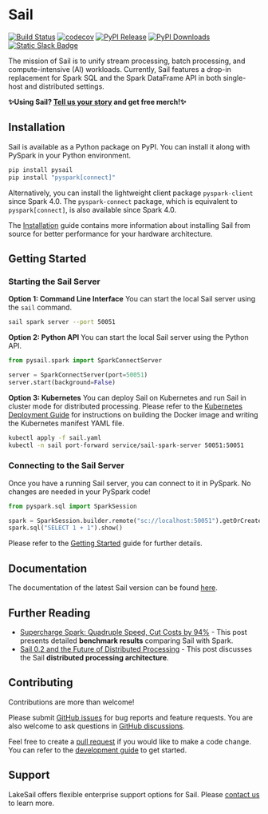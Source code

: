 # Sail

[![Build Status](https://github.com/lakehq/sail/actions/workflows/build.yml/badge.svg?branch=main&event=push)](https://github.com/lakehq/sail/actions)
[![codecov](https://app.codecov.io/gh/lakehq/sail)](https://app.codecov.io/gh/lakehq/sail)
[![PyPI Release](https://img.shields.io/pypi/v/pysail)](https://pypi.org/project/pysail/)
[![PyPI Downloads](https://img.shields.io/pepy/dt/pysail.svg?label=PyPI%20Downloads)](https://pypi.org/project/pysail/)
[![Static Slack Badge](https://img.shields.io/badge/slack-LakeSail_Community-3762E0?logo=slack)](https://www.launchpass.com/lakesail-community/free)

The mission of Sail is to unify stream processing, batch processing, and compute-intensive (AI) workloads.
Currently, Sail features a drop-in replacement for Spark SQL and the Spark DataFrame API in both single-host and distributed settings.

**✨Using Sail? [Tell us your story](https://lakesail.com/share-story/) and get free merch!✨**

## Installation

Sail is available as a Python package on PyPI. You can install it along with PySpark in your Python environment.

```bash
pip install pysail
pip install "pyspark[connect]"
```

Alternatively, you can install the lightweight client package `pyspark-client` since Spark 4.0.
The `pyspark-connect` package, which is equivalent to `pyspark[connect]`, is also available since Spark 4.0.

The [Installation](https://docs.lakesail.com/sail/latest/introduction/installation/) guide contains more information about installing Sail from source for better performance for your hardware architecture.

## Getting Started

### Starting the Sail Server

**Option 1: Command Line Interface** You can start the local Sail server using the `sail` command.

```bash
sail spark server --port 50051
```

**Option 2: Python API** You can start the local Sail server using the Python API.

```python
from pysail.spark import SparkConnectServer

server = SparkConnectServer(port=50051)
server.start(background=False)
```

**Option 3: Kubernetes** You can deploy Sail on Kubernetes and run Sail in cluster mode for distributed processing.
Please refer to the [Kubernetes Deployment Guide](https://docs.lakesail.com/sail/latest/guide/deployment/kubernetes.html) for instructions on building the Docker image and writing the Kubernetes manifest YAML file.

```bash
kubectl apply -f sail.yaml
kubectl -n sail port-forward service/sail-spark-server 50051:50051
```

### Connecting to the Sail Server

Once you have a running Sail server, you can connect to it in PySpark.
No changes are needed in your PySpark code!

```python
from pyspark.sql import SparkSession

spark = SparkSession.builder.remote("sc://localhost:50051").getOrCreate()
spark.sql("SELECT 1 + 1").show()
```

Please refer to the [Getting Started](https://docs.lakesail.com/sail/latest/introduction/getting-started/) guide for further details.

## Documentation

The documentation of the latest Sail version can be found [here](https://docs.lakesail.com/sail/latest/).

## Further Reading

- [Supercharge Spark: Quadruple Speed, Cut Costs by 94%](https://lakesail.com/blog/supercharge-spark/) - This post presents detailed **benchmark results** comparing Sail with Spark.
- [Sail 0.2 and the Future of Distributed Processing](https://lakesail.com/blog/the-future-of-distributed-processing/) - This post discusses the Sail **distributed processing architecture**.

## Contributing

Contributions are more than welcome!

Please submit [GitHub issues](https://github.com/lakehq/sail/issues) for bug reports and feature requests.
You are also welcome to ask questions in [GitHub discussions](https://github.com/lakehq/sail/discussions).

Feel free to create a [pull request](https://github.com/lakehq/sail/pulls) if you would like to make a code change.
You can refer to the [development guide](https://docs.lakesail.com/sail/main/development/) to get started.

## Support

LakeSail offers flexible enterprise support options for Sail. Please [contact us](https://lakesail.com/support/) to learn more.
